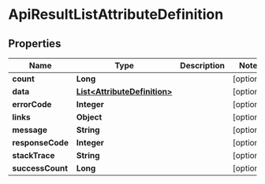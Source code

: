 
# ApiResultListAttributeDefinition

## Properties
Name | Type | Description | Notes
------------ | ------------- | ------------- | -------------
**count** | **Long** |  |  [optional]
**data** | [**List&lt;AttributeDefinition&gt;**](AttributeDefinition.md) |  |  [optional]
**errorCode** | **Integer** |  |  [optional]
**links** | **Object** |  |  [optional]
**message** | **String** |  |  [optional]
**responseCode** | **Integer** |  |  [optional]
**stackTrace** | **String** |  |  [optional]
**successCount** | **Long** |  |  [optional]



